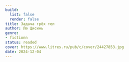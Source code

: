 ```yaml
---
build:
  list: false
  render: false
title: Задача трёх тел
author: Лю Цисинь
genre:
- fictionn
status: readed
cover: https://www.litres.ru/pub/c/cover/24427853.jpg
date: 2024-12-04
---
```


